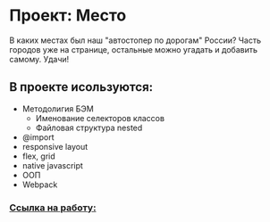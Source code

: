 # Проект: Место

В каких местах был наш "автостопер по дорогам" России? Часть городов уже на странице, остальные можно угадать и добавить самому. Удачи!

## В проекте исользуются:
* Методолигия БЭМ
  * Именование селекторов классов
  * Файловая структура nested
* @import
* responsive layout
* flex, grid
* native javascript
* ООП
* Webpack

### [Ссылка на работу:](https://sayyaa.github.io/mesto)
